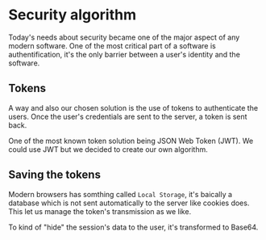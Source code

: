 # Security algorithm
Today's needs about security became one of the major aspect of any modern software. One of the most critical part of a software is authentification, it's the only barrier between a user's identity and the software.

## Tokens
A way and also our chosen solution is the use of tokens to authenticate the users. Once the user's credentials are sent to the server, a token is sent back.

One of the most known token solution being JSON Web Token (JWT). We could use JWT but we decided to create our own algorithm.

## Saving the tokens
Modern browsers has somthing called `Local Storage`, it's baically a database which is not sent automatically to the server like cookies does. This let us manage the token's transmission as we like.

To kind of "hide" the session's data to the user, it's transformed to Base64.
